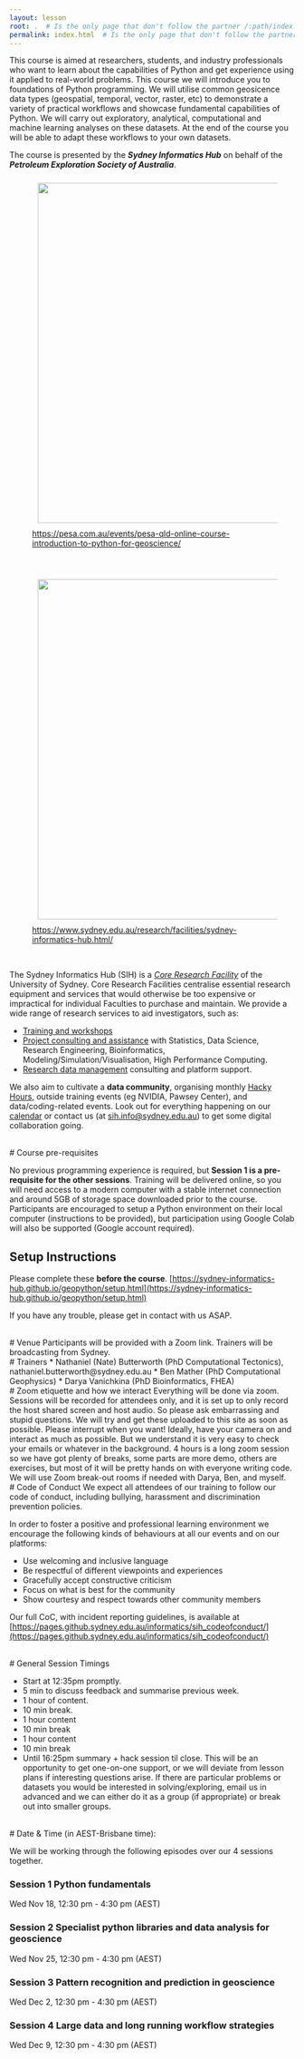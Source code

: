 ```yaml
---
layout: lesson
root: .  # Is the only page that don't follow the partner /:path/index.html
permalink: index.html  # Is the only page that don't follow the partner /:path/index.html
---
```


This course is aimed at researchers, students, and industry professionals who want to learn about the capabilities of Python and get experience using it applied to real-world problems. This course we will introduce you to foundations of Python programming. We will utilise common geosicence data types (geospatial, temporal, vector, raster, etc) to demonstrate a variety of practical workflows and showcase fundamental capabilities of Python. We will carry out exploratory, analytical, computational and machine learning analyses on these datasets. At the end of the course you will be able to adapt these workflows to your own datasets. 

The course is presented by the ***Sydney Informatics Hub*** on behalf of the ***Petroleum Exploration Society of Australia***.

<figure>
  <img src="{{ page.root }}/fig/pesa.jpg" style="margin:10px;width:600px"/>
  <figcaption>   <a href="https://pesa.com.au/events/pesa-qld-online-course-introduction-to-python-for-geoscience/">https://pesa.com.au/events/pesa-qld-online-course-introduction-to-python-for-geoscience/</a></figcaption>
</figure><br>

<figure>
  <img src="{{ page.root }}/fig/SIH_logo.jpg" style="margin:10px;width:600px"/>
  <figcaption>  <a href="https://www.sydney.edu.au/research/facilities/sydney-informatics-hub.html">https://www.sydney.edu.au/research/facilities/sydney-informatics-hub.html/</a></figcaption>
</figure><br>

The Sydney Informatics Hub (SIH) is a _[Core Research Facility](https://sydney.edu.au/research/facilities.html)_ of the University of Sydney. Core Research Facilities centralise essential research equipment and services that would otherwise be too expensive or impractical for individual Faculties to purchase and maintain. We provide a wide range of research services to aid investigators, such as:

* [Training and workshops](https://sydney.edu.au/research/facilities/sydney-informatics-hub/workshops-and-training.html)
* [Project consulting and assistance](https://sydney.edu.au/research/facilities/sydney-informatics-hub/project-support.html) with Statistics, Data Science, Research Engineering, Bioinformatics, Modeling/Simulation/Visualisation, High Performance Computing.
* [Research data management](https://sydney.edu.au/research/facilities/sydney-informatics-hub/digital-research-infrastructure.html) consulting and platform support.

We also aim to cultivate a **data community**, organising monthly [Hacky Hours](https://sydney.edu.au/research/facilities/sydney-informatics-hub/workshops-and-training/hacky-hour.html), outside training events (eg NVIDIA, Pawsey Center), and data/coding-related events. Look out for everything happening on our [calendar](https://www.sydney.edu.au/research/facilities/sydney-informatics-hub/workshops-and-training/training-calendar.html) or contact us (at sih.info@sydney.edu.au) to get some digital collaboration going.


<br>
# Course pre-requisites

No previous programming experience is required, but **Session 1 is a pre-requisite for the other sessions**. Training will be delivered online, so you will need access to a modern computer with a stable internet connection and around 5GB of storage space downloaded prior to the course. Participants are encouraged to setup a Python environment on their local computer (instructions to be provided), but participation using Google Colab will also be supported (Google account required).

## Setup Instructions
Please complete these **before the course**.
[https://sydney-informatics-hub.github.io/geopython/setup.html](https://sydney-informatics-hub.github.io/geopython/setup.html)

If you have any trouble, please get in contact with us ASAP.


<br>
# Venue
Participants will be provided with a Zoom link. Trainers will be broadcasting from Sydney.



<br>
# Trainers
* Nathaniel (Nate) Butterworth (PhD Computational Tectonics), nathaniel.butterworth@sydney.edu.au
* Ben Mather (PhD Computational Geophysics)
* Darya Vanichkina (PhD Bioinformatics, FHEA) 

<br>
# Zoom etiquette and how we interact
Everything will be done via zoom. Sessions will be recorded for attendees only, and it is set up to only record the host shared screen and host audio. So please ask embarrassing and stupid questions. We will try and get these uploaded to this site as soon as possible.
Please interrupt when you want! Ideally, have your camera on and interact as much as possible. But we understand it is very easy to check your emails or whatever in the background. 4 hours is a long zoom session so we have got plenty of breaks, some parts are more demo, others are exercises, but most of it will be pretty hands on with everyone writing code. 
We will use Zoom break-out rooms if needed with Darya, Ben, and myself.

<br>
# Code of Conduct
We expect all attendees of our training to follow our code of conduct, including bullying, harassment and discrimination prevention policies.

In order to foster a positive and professional learning environment we encourage the following kinds of behaviours at all our events and on our platforms:

* Use welcoming and inclusive language
* Be respectful of different viewpoints and experiences
* Gracefully accept constructive criticism
* Focus on what is best for the community
* Show courtesy and respect towards other community members

Our full CoC, with incident reporting guidelines, is available at [https://pages.github.sydney.edu.au/informatics/sih_codeofconduct/](https://pages.github.sydney.edu.au/informatics/sih_codeofconduct/)

<br>
# General Session Timings

* Start at 12:35pm promptly. 
* 5 min to discuss feedback and summarise previous week.
* 1 hour of content.
* 10 min break.
* 1 hour content
* 10 min break
* 1 hour content
* 10 min break
* Until 16:25pm summary + hack session til close. This will be an opportunity to get one-on-one support, or we will deviate from lesson plans if interesting questions arise. If there are particular problems or datasets you would be interested in solving/exploring, email us in advanced and we can either do it as a group (if appropriate) or break out into smaller groups.

<br>
# Date & Time (in AEST-Brisbane time):	

We will be working through the following episodes over our 4 sessions together.

### Session 1 Python fundamentals
Wed Nov 18, 12:30 pm - 4:30 pm (AEST)
### Session 2 Specialist python libraries and data analysis for geoscience
Wed Nov 25, 12:30 pm - 4:30 pm (AEST)
### Session 3 Pattern recognition and prediction in geoscience
Wed Dec 2, 12:30 pm - 4:30 pm (AEST)
### Session 4 Large data and long running workflow strategies
Wed Dec 9, 12:30 pm - 4:30 pm (AEST)


